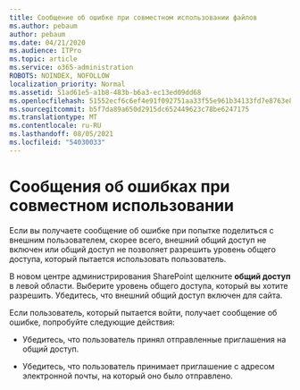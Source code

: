```yaml
---
title: Сообщение об ошибке при совместном использовании файлов
ms.author: pebaum
author: pebaum
ms.date: 04/21/2020
ms.audience: ITPro
ms.topic: article
ms.service: o365-administration
ROBOTS: NOINDEX, NOFOLLOW
localization_priority: Normal
ms.assetid: 51ad61e5-a1b8-483b-b6a3-ec13ed09dd68
ms.openlocfilehash: 51552ecf6c6ef4e91f092751aa33f55e961b34133fd7e8763e84f1a2c894d5a9
ms.sourcegitcommit: b5f7da89a650d2915dc652449623c78be6247175
ms.translationtype: MT
ms.contentlocale: ru-RU
ms.lasthandoff: 08/05/2021
ms.locfileid: "54030033"
---
```

# <a name="error-messages-when-sharing"></a>Сообщения об ошибках при совместном использовании

Если вы получаете сообщение об ошибке при попытке поделиться с внешним пользователем, скорее всего, внешний общий доступ не включен или общий доступ не позволяет разрешить уровень общего доступа, который пытается использовать пользователь.
  
В новом центре администрирования SharePoint щелкните **общий доступ** в левой области. Выберите уровень общего доступа, который вы хотите разрешить. Убедитесь, что внешний общий доступ включен для сайта. 
  
Если пользователь, который пытается войти, получает сообщение об ошибке, попробуйте следующие действия:
  
- Убедитесь, что пользователь принял отправленные приглашения на общий доступ.
    
- Убедитесь, что пользователь принимает приглашение с адресом электронной почты, на который оно было отправлено.
    

